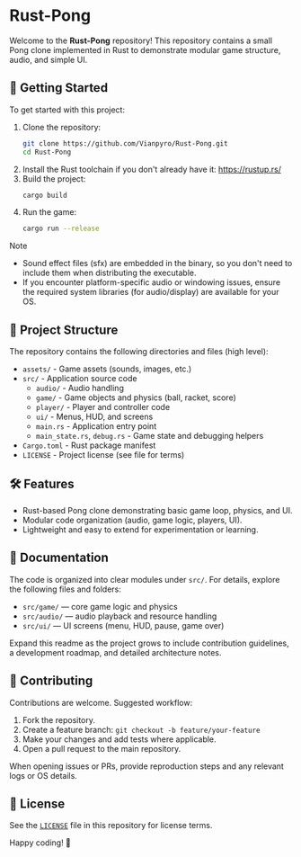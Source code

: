 # Rust-Pong

Welcome to the **Rust-Pong** repository! This repository contains a small Pong clone implemented in Rust to demonstrate modular game structure, audio, and simple UI.

## 🚀 Getting Started

To get started with this project:

1. Clone the repository:
   ```bash
   git clone https://github.com/Vianpyro/Rust-Pong.git
   cd Rust-Pong
   ```
2. Install the Rust toolchain if you don't already have it: <https://rustup.rs/>
3. Build the project:
   ```bash
   cargo build
   ```
4. Run the game:
   ```bash
   cargo run --release
   ```

> [!NOTE]
> - Sound effect files (sfx) are embedded in the binary, so you don't need to include them when distributing the executable.
> - If you encounter platform-specific audio or windowing issues, ensure the required system libraries (for audio/display) are available for your OS.

## 📁 Project Structure

The repository contains the following directories and files (high level):

- `assets/` - Game assets (sounds, images, etc.)
- `src/` - Application source code
  - `audio/` - Audio handling
  - `game/` - Game objects and physics (ball, racket, score)
  - `player/` - Player and controller code
  - `ui/` - Menus, HUD, and screens
  - `main.rs` - Application entry point
  - `main_state.rs`, `debug.rs` - Game state and debugging helpers
- `Cargo.toml` - Rust package manifest
- `LICENSE` - Project license (see file for terms)

## 🛠 Features

- Rust-based Pong clone demonstrating basic game loop, physics, and UI.
- Modular code organization (audio, game logic, players, UI).
- Lightweight and easy to extend for experimentation or learning.

## 📖 Documentation

The code is organized into clear modules under `src/`. For details, explore the following files and folders:

- `src/game/` — core game logic and physics
- `src/audio/` — audio playback and resource handling
- `src/ui/` — UI screens (menu, HUD, pause, game over)

Expand this readme as the project grows to include contribution guidelines, a development roadmap, and detailed architecture notes.

## 🤝 Contributing

Contributions are welcome. Suggested workflow:

1. Fork the repository.
2. Create a feature branch: `git checkout -b feature/your-feature`
3. Make your changes and add tests where applicable.
4. Open a pull request to the main repository.

When opening issues or PRs, provide reproduction steps and any relevant logs or OS details.

## 📝 License

See the [`LICENSE`](/LICENSE) file in this repository for license terms.

Happy coding! 🎉
